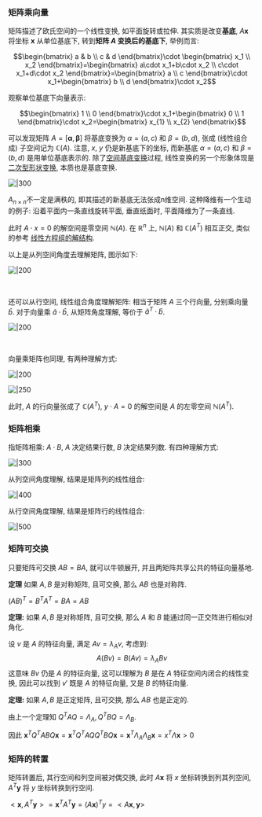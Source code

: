 

### 矩阵乘向量

矩阵描述了欧氏空间的一个线性变换, 如平面旋转或拉伸. 其实质是改变**基底**, $A\mathbf{x}$ 将坐标 $\mathbf{x}$ 从单位基底下, 转到**矩阵 $A$ 变换后的基底下**, 举例而言:

$$\begin{bmatrix}
a & b \\
c  & d
\end{bmatrix}\cdot \begin{bmatrix}
x_1 \\ x_2
\end{bmatrix}=\begin{bmatrix}
a\cdot x_1+b\cdot x_2 \\
c\cdot x_1+d\cdot x_2
\end{bmatrix}=\begin{bmatrix}
a \\ c
\end{bmatrix}\cdot x_1+\begin{bmatrix}
b \\ d
\end{bmatrix}\cdot x_2$$

观察单位基底下向量表示: 

$$\begin{bmatrix}
1 \\ 0
\end{bmatrix}\cdot x_1+\begin{bmatrix}
0 \\ 1
\end{bmatrix}\cdot x_2=\begin{bmatrix}
x_{1} \\ x_{2}
\end{bmatrix}$$

可以发现矩阵 $A=[\mathbf{\alpha}, \mathbf{\beta}]$ 将基底变换为 $\alpha=(a, c)$ 和 $\beta=(b,d)$, 张成 (线性组合成) 子空间记为 $\mathbb{C}(A)$. 注意, $x,\ y$ 仍是新基底下的坐标, 而新基底 $\alpha=(a,c)$ 和 $\beta=(b,d)$ 是用单位基底表示的. 除了[空间基底变换](向量空间/空间基底变换.md)过程, 线性变换的另一个形象体现是[二次型形状变换](矩阵相合.md), 本质也是基底变换.

![|300](../../attach/线性代数_线性变换.png)

$A_{n\times n}$不一定是满秩的, 即其描述的新基底无法张成n维空间. 这种降维有一个生动的例子: 沿着平面内一条直线旋转平面, 垂直纸面时, 平面降维为了一条直线.

此时 $A\cdot x=0$ 的解空间是零空间 $\mathbb{N}(A)$. 在 $\mathbb{R}^{n}$ 上, $\mathbb{N}(A)$ 和 $\mathbb{C}(A^{T})$ 相互正交, 类似的参考 [线性方程组的解结构](线性方程组问题/线性方程组的解.md).

以上是从列空间角度去理解矩阵, 图示如下:

![|200](../../attach/Pasted%20image%2020230803211656.png)

<br>

还可以从行空间, 线性组合角度理解矩阵: 相当于矩阵 $A$ 三个行向量, 分别乘向量 $\hat{b}$. 对于向量乘 $\hat{a}\cdot\hat{b}$, 从矩阵角度理解, 等价于 $\hat{a}^{T}\cdot\hat{b}$. 

![|200](../../attach/Pasted%20image%2020230803211628.png)

<br>

向量乘矩阵也同理, 有两种理解方式:

![|200](../../attach/Pasted%20image%2020230803212933.png)

![|250](../../attach/Pasted%20image%2020230803212938.png)

此时, $A$ 的行向量张成了 $\mathbb{C}(A^{T})$, $y\cdot A=0$ 的解空间是 $A$ 的左零空间 $\mathbb{N}(A^{T})$. 


### 矩阵相乘

指矩阵相乘: $A\cdot B$, $A$ 决定结果行数, $B$ 决定结果列数. 有四种理解方式:

![|300](../../attach/Pasted%20image%2020230803221709.png)

从列空间角度理解, 结果是矩阵列的线性组合:

![|400](../../attach/Pasted%20image%2020230805212251.png)

从行空间角度理解, 结果是矩阵行的线性组合:

![|500](../../attach/Pasted%20image%2020230805212314.png)

### 矩阵可交换

只要矩阵可交换 $AB=BA$, 就可以牛顿展开, 并且两矩阵共享公共的特征向量基地.

**定理** 如果 $A, B$ 是对称矩阵, 且可交换, 那么 $AB$ 也是对称阵.

$(AB)^{T}=B^{T}A^{T}=BA=AB$

**定理:** 如果 $A, B$ 是对称矩阵, 且可交换, 那么 $A$ 和 $B$ 能通过同一正交阵进行相似对角化.

设 $v$ 是 $A$ 的特征向量, 满足 $Av=\lambda_{A}v$, 考虑到: 
$$A(Bv)=B(Av)=\lambda_{A}Bv$$ 这意味 $Bv$ 仍是 $A$ 的特征向量, 这可以理解为 $B$ 是在 $A$ 特征空间内闭合的线性变换, 因此可以找到 $v'$ 既是 $A$ 的特征向量, 又是 $B$ 的特征向量.

**定理:** 如果 $A, B$ 是正定矩阵, 且可交换, 那么 $AB$ 也是正定的.

由上一个定理知 $Q^{T}AQ=\Lambda_{A}, Q^{T}BQ=\Lambda_B$. 

因此 $\mathbf{x}^{T}Q^{T}ABQ\mathbf{x}=\mathbf{x}^{T}Q^{T}AQQ^{T}BQ\mathbf{x}=\mathbf{x}^{T}\Lambda_{A}\Lambda_{B}\mathbf{x}=x^{T}\Lambda\mathbf{x}>0$

### 矩阵的转置

矩阵转置后, 其行空间和列空间被对偶交换, 此时 $A\mathbf{x}$ 将 $x$ 坐标转换到列其列空间, $A^{T}\mathbf{y}$ 将 $y$ 坐标转换到行空间.

$<\mathbf{x}, A^{T}\mathbf{y}>=\mathbf{x}^{T}A^{T}\mathbf{y}=(A\mathbf{x})^{T}y=<A\mathbf{x}, \mathbf{y}>$